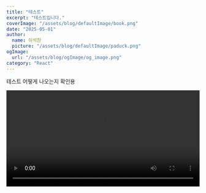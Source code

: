 ```yaml
---
title: "테스트"
excerpt: "테스트입니다."
coverImage: "/assets/blog/defaultImage/book.png"
date: "2025-05-01"
author:
  name: 이석찬
  picture: "/assets/blog/defaultImage/paduck.png"
ogImage:
  url: "/assets/blog/ogImage/og_image.png"
category: "React"
---
```


테스트 어떻게 나오는지 확인용

<video controls width="100%">
  <source src="/assets/blog/epigram-final.mp4" type="video/mp4" />
</video>
